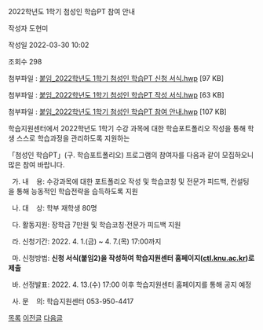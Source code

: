 



2022학년도 1학기 첨성인 학습PT 참여 안내





작성자
도현미


작성일
2022-03-30 10:02


조회수
298


첨부파일 : [붙임\_2022학년도 1학기 첨성인 학습PT 신청 서식.hwp](https://computer.knu.ac.kr/pack/bbs/down.php?f_name=Q0dUVllEWFVbVXBOchAYbktTVQ==&o_name=붙임_2022학년도1학기첨성인학습PT신청서식.hwp&tbl=Site_BBS_25) [97 KB]  

첨부파일 : [붙임\_2022학년도 1학기 첨성인 학습PT 작성 서식.hwp](https://computer.knu.ac.kr/pack/bbs/down.php?f_name=QEdUVllEWFVbVXBOchAYbktTVQ==&o_name=붙임_2022학년도1학기첨성인학습PT작성서식.hwp&tbl=Site_BBS_25) [63 KB]  

첨부파일 : [붙임\_2022학년도 1학기 첨성인 학습PT 참여 안내.hwp](https://computer.knu.ac.kr/pack/bbs/down.php?f_name=QUdUVllEWFVbVXBOchAYbktTVQ==&o_name=붙임_2022학년도1학기첨성인학습PT참여안내.hwp&tbl=Site_BBS_25) [107 KB]


﻿학습지원센터에서 2022학년도 1학기 수강 과목에 대한 학습포트폴리오 작성을 통해 학생 스스로 학습과정을 관리하도록 지원하는

「첨성인 학습PT」(구. 학습포트폴리오) 프로그램의 참여자를 다음과 같이 모집하오니 많은 참여 바랍니다.

  


  가. 내    용: 수강과목에 대한 포트폴리오 작성 및 학습코칭 및 전문가 피드백, 컨설팅을 통해 능동적인 학습전략을 습득하도록 지원

  


  나. 대    상: 학부 재학생 80명

  


  다. 활동지원: 장학금 7만원 및 학습코칭·전문가 피드백 지원

  


  라. 신청기간: 2022. 4. 1.(금) ~ 4. 7.(목) 17:00까지

  


  마. 신청방법: **신청 서식(붙임2)을 작성하여 학습지원센터 홈페이지([ctl.knu.ac.kr](http://ctl.knu.ac.kr))로 제출**

  


  바. 선정발표: 2022. 4. 13.(수) 17:00 이후 학습지원센터 홈페이지를 통해 공지 예정

  


  사. 문    의: 학습지원센터 053-950-4417







[목록](https://computer.knu.ac.kr/06_sub/02_sub.html?key=&keyfield=&category=&page=1&bbs_code=Site_BBS_25)
[이전글](https://computer.knu.ac.kr/06_sub/02_sub.html?bbs_cmd=view&page=1&key=&keyfield=&category=&no=3733&bbs_code=Site_BBS_25)
[다음글](https://computer.knu.ac.kr/06_sub/02_sub.html?bbs_cmd=view&page=1&key=&keyfield=&category=&no=3735&bbs_code=Site_BBS_25)




